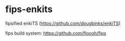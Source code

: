 fips-enkits
===========

fipsified enkiTS (https://github.com/dougbinks/enkiTS)

fips build system: https://github.com/floooh/fips
